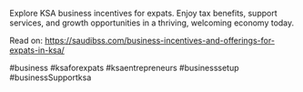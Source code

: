 Explore KSA business incentives for expats. Enjoy tax benefits, support services, and growth opportunities in a thriving, welcoming economy today.

Read on: https://saudibss.com/business-incentives-and-offerings-for-expats-in-ksa/

#business #ksaforexpats #ksaentrepreneurs #businesssetup #businessSupportksa
